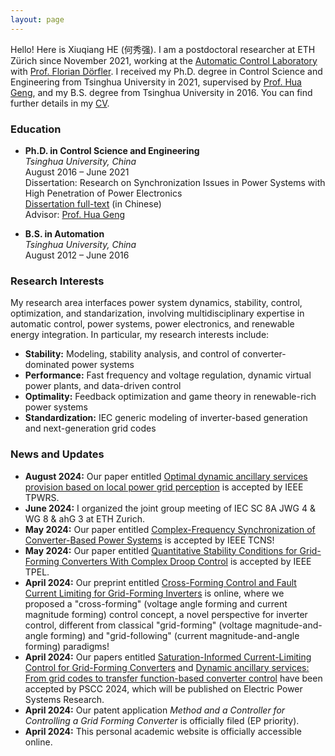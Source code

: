 ```yaml
---
layout: page
---
```


Hello! Here is Xiuqiang HE (何秀强).
I am a postdoctoral researcher at ETH Zürich since November 2021, working at the [Automatic Control Laboratory](https://control.ee.ethz.ch/) with [Prof. Florian Dörfler](https://people.ee.ethz.ch/~floriand/index.html). I received my Ph.D. degree in Control Science and Engineering from Tsinghua University in 2021, supervised by [Prof. Hua Geng](https://www.au.tsinghua.edu.cn/info/1094/1517.htm), and my B.S. degree from Tsinghua University in 2016. You can find further details in my [CV](https://xiuq-he.github.io/files/CV.pdf).


### Education

- **Ph.D. in Control Science and Engineering**  
  _Tsinghua University, China_  
  August 2016 – June 2021  
  Dissertation: Research on Synchronization Issues in Power Systems with High Penetration of Power Electronics  
  [Dissertation full-text](https://doi.org/10.13140/RG.2.2.32901.93928) (in Chinese)  
  Advisor: [Prof. Hua Geng](https://www.au.tsinghua.edu.cn/info/1079/3102.htm)

- **B.S. in Automation**  
  _Tsinghua University, China_  
  August 2012 – June 2016  


### Research Interests

My research area interfaces power system dynamics, stability, control, optimization, and standarization, involving multidisciplinary expertise in automatic control, power systems, power electronics, and renewable energy integration. In particular, my research interests include:
- **Stability:** Modeling, stability analysis, and control of converter-dominated power systems
- **Performance:** Fast frequency and voltage regulation, dynamic virtual power plants, and data-driven control
- **Optimality:** Feedback optimization and game theory in renewable-rich power systems
- **Standardization:** IEC generic modeling of inverter-based generation and next-generation grid codes


### News and Updates

- **August 2024:** Our paper entitled [Optimal dynamic ancillary services provision based on local power grid perception](https://arxiv.org/abs/2310.09933) is accepted by IEEE TPWRS.
- **June 2024:** I organized the joint group meeting of IEC SC 8A JWG 4 & WG 8 & ahG 3 at ETH Zurich.
- **May 2024:** Our paper entitled [Complex-Frequency Synchronization of Converter-Based Power Systems](https://arxiv.org/abs/2208.13860) is accepted by IEEE TCNS!
- **May 2024:** Our paper entitled [Quantitative Stability Conditions for Grid-Forming Converters With Complex Droop Control](https://arxiv.org/abs/2310.09933) is accepted by IEEE TPEL.
- **April 2024:** Our preprint entitled [Cross-Forming Control and Fault Current Limiting for Grid-Forming Inverters](https://arxiv.org/abs/2404.13376) is online, where we proposed a "cross-forming" (voltage angle forming and current magnitude forming) control concept, a novel perspective for inverter control, different from classical "grid-forming" (voltage magnitude-and-angle forming) and "grid-following" (current magnitude-and-angle forming) paradigms!
- **April 2024:** Our papers entitled [Saturation-Informed Current-Limiting Control for Grid-Forming Converters](https://arxiv.org/abs/2404.07682) and [Dynamic ancillary services: From grid codes to transfer function-based converter control](https://doi.org/10.1016/j.epsr.2024.110760) have been accepted by PSCC 2024, which will be published on Electric Power Systems Research.
- **April 2024:** Our patent application *Method and a Controller for Controlling a Grid Forming Converter* is officially filed (EP priority).
- **April 2024:** This personal academic website is officially accessible online.